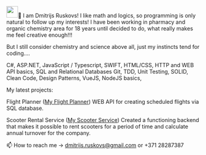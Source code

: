  <img src="https://raw.githubusercontent.com/MartinHeinz/MartinHeinz/master/wave.gif" width="30px">👋 I am Dmitrijs Ruskovs!
I like math and logics, so programming is only natural to follow up my interests!
I have been working in pharmacy and organic chemistry area for 18 years until decided to do, what really makes me feel creative enough!!!

But I still consider chemistry and science above all, just my instincts tend for coding....

C#, ASP.NET, JavaScript / Typescript, SWIFT, HTML/CSS, HTTP and WEB API basics, SQL and Relational Databases
Git, TDD, Unit Testing, SOLID, Clean Code, Design Patterns, VueJS, NodeJS basics,

My latest projects:

Flight Planner (<a href="https://github.com/DmitrijsRuskovs/Flight_planner">My Flight Planner</a>) WEB API for creating scheduled flights via SQL database.

Scooter Rental Service (<a href="https://github.com/DmitrijsRuskovs/Training01">My Scooter Service</a>) Created a functioning backend that makes it possible to rent scooters for a period of time and calculate annual turnover for the company.

📫 How to reach me -> dmitrijs.ruskovs@gmail.com or +371 28287387
<!--
**DmitrijsRuskovs/DmitrijsRuskovs** is a ✨ _special_ ✨ repository because its `README.md` (this file) appears on your GitHub profile.

Here are some ideas to get you started:

- 🔭 I’m currently working on ...
- 🌱 I’m currently learning ...
- 👯 I’m looking to collaborate on ...
- 🤔 I’m looking for help with ...
- 💬 Ask me about ...
- 📫 How to reach me: ...
- 😄 Pronouns: ...
- ⚡ Fun fact: ...
-->
